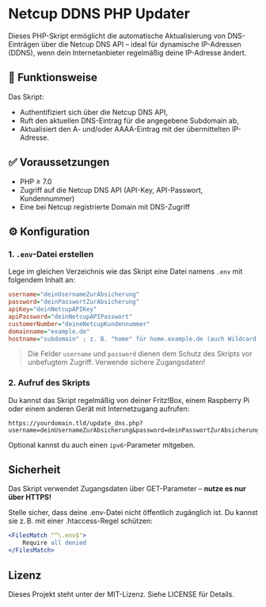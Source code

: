 # Netcup DDNS PHP Updater

Dieses PHP-Skript ermöglicht die automatische Aktualisierung von DNS-Einträgen über die Netcup DNS API – ideal für dynamische IP-Adressen (DDNS), wenn dein Internetanbieter regelmäßig deine IP-Adresse ändert.

## 🔧 Funktionsweise

Das Skript:
- Authentifiziert sich über die Netcup DNS API,
- Ruft den aktuellen DNS-Eintrag für die angegebene Subdomain ab,
- Aktualisiert den A- und/oder AAAA-Eintrag mit der übermittelten IP-Adresse.

## ✅ Voraussetzungen

- PHP ≥ 7.0
- Zugriff auf die Netcup DNS API (API-Key, API-Passwort, Kundennummer)
- Eine bei Netcup registrierte Domain mit DNS-Zugriff

## ⚙️ Konfiguration

### 1. `.env`-Datei erstellen

Lege im gleichen Verzeichnis wie das Skript eine Datei namens `.env` mit folgendem Inhalt an:

```ini
username="deinUsernameZurAbsicherung"
password="deinPasswortZurAbsicherung"
apiKey="deinNetcupAPIKey"
apiPassword="deinNetcupAPIPasswort"
customerNumber="deineNetcupKundennummer"
domainname="example.de"
hostname="subdomain" ; z. B. "home" für home.example.de (auch Wildcard möglich, z.B. "*.home" für *.home.example.de)
```

> Die Felder `username` und `password` dienen dem Schutz des Skripts vor unbefugtem Zugriff. Verwende sichere Zugangsdaten!

### 2. Aufruf des Skripts

Du kannst das Skript regelmäßig von deiner Fritz!Box, einem Raspberry Pi oder einem anderen Gerät mit Internetzugang aufrufen:

```
https://yourdomain.tld/update_dns.php?username=deinUsernameZurAbsicherung&password=deinPasswortZurAbsicherung&ipv4=1.2.3.4"
```

Optional kannst du auch einen `ipv6`-Parameter mitgeben.

## Sicherheit

Das Skript verwendet Zugangsdaten über GET-Parameter – **nutze es nur über HTTPS!**

Stelle sicher, dass deine .env-Datei nicht öffentlich zugänglich ist. Du kannst sie z. B. mit einer .htaccess-Regel schützen:

```apache
<FilesMatch "^\.env$">
    Require all denied
</FilesMatch>
```

## Lizenz

Dieses Projekt steht unter der MIT-Lizenz. Siehe LICENSE für Details.
